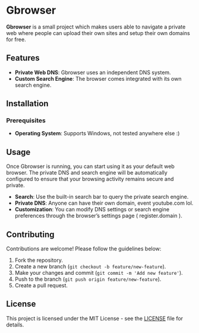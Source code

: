 # Gbrowser

**Gbrowser** is a small project which makes users able to navigate a private web where people can upload their own sites and setup their own domains for free.
## Features

- **Private Web DNS**: Gbrowser uses an independent DNS system.
- **Custom Search Engine**: The browser comes integrated with its own search engine.

## Installation

### Prerequisites

- **Operating System**: Supports Windows, not tested anywhere else :)

## Usage

Once Gbrowser is running, you can start using it as your default web browser. The private DNS and search engine will be automatically configured to ensure that your browsing activity remains secure and private.

- **Search**: Use the built-in search bar to query the private search engine.
- **Private DNS**: Anyone can have their own domain, event youtube.com lol.
- **Customization**: You can modify DNS settings or search engine preferences through the browser’s settings page ( register.domain ).

## Contributing

Contributions are welcome! Please follow the guidelines below:

1. Fork the repository.
2. Create a new branch (`git checkout -b feature/new-feature`).
3. Make your changes and commit (`git commit -m 'Add new feature'`).
4. Push to the branch (`git push origin feature/new-feature`).
5. Create a pull request.

## License

This project is licensed under the MIT License - see the [LICENSE](LICENSE) file for details.
